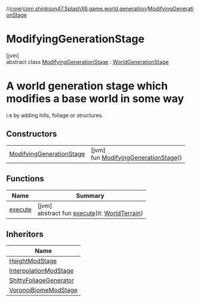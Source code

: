 //[core](../../../index.md)/[com.shinkson47.SplashX6.game.world.generation](../index.md)/[ModifyingGenerationStage](index.md)

# ModifyingGenerationStage

[jvm]\
abstract class [ModifyingGenerationStage](index.md) : [WorldGenerationStage](../-world-generation-stage/index.md)

# A world generation stage which modifies a base world in some way

i.e by adding hills, foliage or structures.

## Constructors

| | |
|---|---|
| [ModifyingGenerationStage](-modifying-generation-stage.md) | [jvm]<br>fun [ModifyingGenerationStage](-modifying-generation-stage.md)() |

## Functions

| Name | Summary |
|---|---|
| [execute](../-world-generation-stage/execute.md) | [jvm]<br>abstract fun [execute](../-world-generation-stage/execute.md)(it: [WorldTerrain](../../com.shinkson47.SplashX6.game.world/-world-terrain/index.md)) |

## Inheritors

| Name |
|---|
| [HeightModStage](../../com.shinkson47.SplashX6.game.world.generation.stages/-height-mod-stage/index.md) |
| [InterpolationModStage](../../com.shinkson47.SplashX6.game.world.generation.stages/-interpolation-mod-stage/index.md) |
| [ShittyFoliageGenerator](../../com.shinkson47.SplashX6.game.world.generation.stages/-shitty-foliage-generator/index.md) |
| [VoronoiBiomeModStage](../../com.shinkson47.SplashX6.game.world.generation.stages/-voronoi-biome-mod-stage/index.md) |
